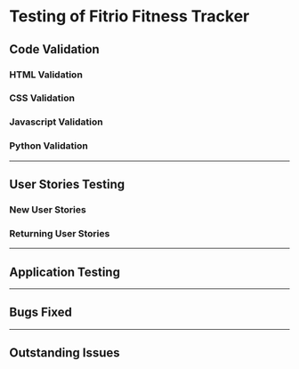 # Testing of Fitrio Fitness Tracker
## Code Validation



### HTML Validation



### CSS Validation



### Javascript Validation



### Python Validation



***

## User Stories Testing
### New User Stories



### Returning User Stories



***

## Application Testing



***

## Bugs Fixed



***

## Outstanding Issues
